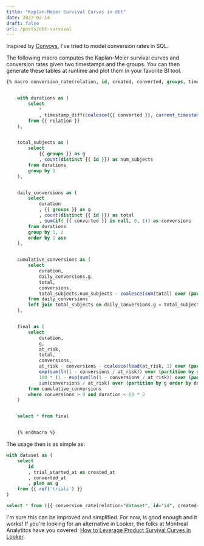```yaml
---
title: "Kaplan-Meier Survival Curves in dbt"
date: 2022-02-14
draft: false
url: /posts/dbt-survival
---
```


Inspired by [Convoys](https://better.engineering/convoys/), I've tried to model conversion rates in SQL.

The following macro computes the Kaplan-Meier survival curves and conversion rates given two timestamps and the groups. You can then generate these tables at runtime and plot them in your favorite BI tool.

```sql
{% macro conversion_rate(relation, id, created, converted, groups, time_unit="minute") %}


	with durations as (
	    select
	        *
	        , timestamp_diff(coalesce({{ converted }}, current_timestamp()), {{ created }}, {{ time_unit }}) as duration
	    from {{ relation }}
	),


	total_subjects as (
	    select
	        {{ groups }} as g
	        , count(distinct {{ id }}) as num_subjects
	    from durations
	    group by 1
	),


	daily_conversions as (
	    select
	        duration
	        , {{ groups }} as g
	        , count(distinct {{ id }}) as total
	        , sum(if( {{ converted }} is null, 0, 1)) as conversions
	    from durations
	    group by 1, 2
	    order by 1 asc
	),


	cumulative_conversions as (
	    select
	        duration,
	        daily_conversions.g,
	        total,
	        conversions,
	        total_subjects.num_subjects - coalesce(sum(total) over (partition by daily_conversions.g order by duration asc rows between unbounded preceding and 1 preceding), 0) as at_risk
	    from daily_conversions
	    left join total_subjects on daily_conversions.g = total_subjects.g
	),


	final as (
	    select
	        duration,
	        g,
	        at_risk,
	        total,
	        conversions,
	        at_risk - conversions - coalesce(lead(at_risk, 1) over (partition by g order by duration asc), 0) as censored,
	        exp(sum(ln(1 - conversions / at_risk)) over (partition by g order by duration asc rows between unbounded preceding and current row)) as survival_proba,
	        100 * (1 - exp(sum(ln(1 - conversions / at_risk)) over (partition by g order by duration asc rows between unbounded preceding and current row))) as conversion_pct,
	        sum(conversions / at_risk) over (partition by g order by duration asc rows between unbounded preceding and current row) as cumulative_hazard
	    from cumulative_conversions
	    where conversions > 0 and duration < 60 * 2
	)


	select * from final


	{% endmacro %}
```

The usage then is as simple as:

```sql
with dataset as (
    select
        id
        , trial_started_at as created_at
        , converted_at
        , plan as g
    from {{ ref('trials') }}
)

select * from ({{ conversion_rate(relation="dataset", id="id", created="created_at", converted="converted_at", groups="g", time_unit="minute")}})
```

I'm sure this can be improved and simplified. For now, is good enough and it works! If you're looking for an alternative in Looker, the folks at Montreal Analytitcs have you covered: [How to Leverage Product Survival Curves in Looker](https://blog.montrealanalytics.com/how-to-leverage-product-survival-curves-in-looker-9a31663d4ae6).
